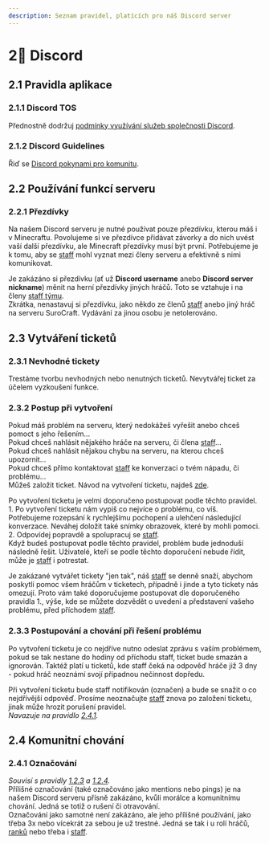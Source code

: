 ```yaml
---
description: Seznam pravidel, platících pro náš Discord server
---
```


# 2⃣ Discord

## 2.1 Pravidla aplikace <a href="#2.1" id="2.1"></a>

### 2.1.1 Discord TOS <a href="#2.1.1" id="2.1.1"></a>

Přednostně dodržuj [podmínky využívání služeb společnosti Discord](https://discord.com/terms).

### 2.1.2 Discord Guidelines <a href="#2.1.2" id="2.1.2"></a>

Řiď se [Discord pokynami pro komunitu](https://discord.com/guidelines).

## 2.2 Používání funkcí serveru <a href="#2.2" id="2.2"></a>

### 2.2.1 Přezdívky <a href="#2.2.1" id="2.2.1"></a>

Na našem Discord serveru je nutné používat pouze přezdívku, kterou máš i v Minecraftu. Povolujeme si ve přezdívce přidávat závorky a do nich uvést vaší další přezdívku, ale Minecraft přezdívky musí být první. Potřebujeme je k tomu, aby se [staff](../staff.md) mohl vyznat mezi členy serveru a efektivně s nimi komunikovat.

Je zakázáno si přezdívku (ať už **Discord username** anebo **Discord server nickname**) měnit na herní přezdívky jiných hráčů. Toto se vztahuje i na členy [staff týmu](../staff.md).\
Zkrátka, nenastavuj si přezdívku, jako někdo ze členů [staff](../staff.md) anebo jiný hráč na serveru SuroCraft. Vydávání za jinou osobu je netolerováno.

## 2.3 Vytváření ticketů <a href="#2.3" id="2.3"></a>

### 2.3.1 Nevhodné tickety <a href="#2.3.1" id="2.3.1"></a>

Trestáme tvorbu nevhodných nebo nenutných ticketů. Nevytvářej ticket za účelem vyzkoušení funkce.

### 2.3.2 Postup při vytvoření <a href="#2.3.2" id="2.3.2"></a>

Pokud máš problém na serveru, který nedokážeš vyřešit anebo chceš pomoct s jeho řešením...\
Pokud chceš nahlásit nějakého hráče na serveru, či člena [staff](../staff.md)...\
Pokud chceš nahlásit nějakou chybu na serveru, na kterou chceš upozornit...\
Pokud chceš přímo kontaktovat [staff](../staff.md) ke konverzaci o tvém nápadu, či problému...\
Můžeš založit ticket. Návod na vytvoření ticketu, najdeš [zde](../../t/uzitecne.md#ticket).

Po vytvoření ticketu je velmi doporučeno postupovat podle těchto pravidel.\
1\. Po vytvoření ticketu nám vypiš co nejvíce o problému, co víš. Potřebujeme rozepsání k rychlejšímu pochopení a ulehčení následující konverzace. Neváhej doložit také snímky obrazovek, které by mohli pomoci.\
2\. Odpovídej popravdě a spolupracuj se [staff](../staff.md).\
Když budeš postupovat podle těchto pravidel, problém bude jednoduší následně řešit. Uživatelé, kteří se podle těchto doporučení nebude řídit, může je [staff](../staff.md) i potrestat.

Je zakázané vytvářet tickety "jen tak", náš [staff](../staff.md) se denně snaží, abychom poskytli pomoc všem hráčům v ticketech, případně i jinde a tyto tickety nás omezují. Proto vám také doporučujeme postupovat dle doporučeného pravidla 1., výše, kde se můžete dozvědět o uvedení a představení vašeho problému, před příchodem [staff](../staff.md).

### 2.3.3 Postupování a chování při řešení problému <a href="#2.3.3" id="2.3.3"></a>

Po vytvoření ticketu je co nejdříve nutno odeslat zprávu s vaším problémem, pokud se tak nestane do hodiny od příchodu staff, ticket bude smazán a ignorován. Taktéž platí u ticketů, kde staff čeká na odpověď hráče již 3 dny - pokud hráč neoznámí svojí případnou nečinnost dopředu.

Při vytvoření ticketu bude staff notifikován (označen) a bude se snažit o co nejdřívější odpověď. Prosíme neoznačujte [staff](../staff.md) znova po založení ticketu, jinak může hrozit porušení pravidel.\
_Navazuje na pravidlo_ [_2.4.1_](dc.md#2.4.1)_._

## 2.4 Komunitní chování <a href="#2.4" id="2.4"></a>

### 2.4.1 Označování <a href="#2.4.1" id="2.4.1"></a>

_Souvisí s pravidly_ [_1.2.3_](oc.md#1.2.3) _a_ [_1.2.4_](oc.md#1.2.4)_._\
Přílišné označování (také označováno jako mentions nebo pings) je na našem Discord serveru přísně zakázáno, kvůli morálce a komunitnímu chování. Jedná se totiž o rušení či otravování.\
Označování jako samotné není zakázáno, ale jeho přílišné používání, jako třeba 3x nebo vícekrát za sebou je už trestné. Jedná se tak i u rolí hráčů, [ranků](../../ranky/seznam.md) nebo třeba i [staff](../staff.md).
